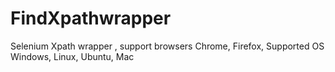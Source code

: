 # FindXpathwrapper
Selenium Xpath wrapper , support browsers Chrome, Firefox, Supported OS Windows, Linux, Ubuntu, Mac
